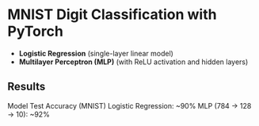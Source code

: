 # MNIST Digit Classification with PyTorch

- **Logistic Regression** (single-layer linear model)
- **Multilayer Perceptron (MLP)** (with ReLU activation and hidden layers)

## Results

Model Test Accuracy (MNIST)
Logistic Regression: ~90%
MLP (784 → 128 → 10): ~92%
